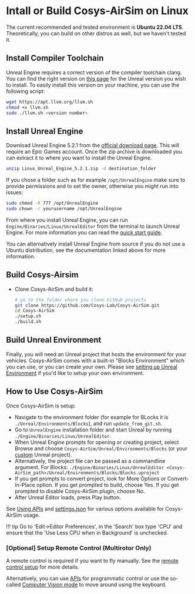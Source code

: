 # Intall or Build Cosys-AirSim on Linux

The current recommended and tested environment is **Ubuntu 22.04 LTS**. Theoretically, you can build on other distros as well, but we haven't tested it.

## Install Compiler Toolchain
Unreal Engine requires a correct version of the compiler toolchain clang. You can find the right version on [this page](https://dev.epicgames.com/documentation/en-us/unreal-engine/linux-development-requirements-for-unreal-engine#gettingthetoolchain) for the Unreal version you wish to install.
To easily install this version on your machine, you can use the following script:
```bash
wget https://apt.llvm.org/llvm.sh
chmod +x llvm.sh
sudo ./llvm.sh <version number>
```

## Install Unreal Engine
Download Unreal Engine 5.2.1 from the [official download page](https://www.unrealengine.com/en-US/linux). 
This will require an Epic Games account. Once the zip archive is downloaded you can extract it to where you want to install the Unreal Engine.
```bash
unzip Linux_Unreal_Engine_5.2.1.zip -d destination_folder
```
If you chose a folder such as for example `/opt/UnrealEngine` make sure to provide permissions and to set the owner, otherwise you might run into issues:
```bash
sudo chmod -R 777 /opt/UnrealEngine
sudo chown -r yourusername /opt/UnrealEngine
```
From where you install Unreal Engine, you can run `Engine/Binaries/Linux/UnrealEditor` from the terminal to launch Unreal Engine.
For more information you can read the [quick start guide](https://dev.epicgames.com/documentation/en-us/unreal-engine/linux-development-quickstart-for-unreal-engine?application_version=5.2).

You can alternatively install Unreal Engine from source if you do not use a Ubuntu distribution, see the documentation linked above for more information. 

## Build Cosys-Airsim
- Clone Cosys-AirSim and build it:
   ```bash
   # go to the folder where you clone GitHub projects
   git clone https://github.com/Cosys-Lab/Cosys-AirSim.git
   cd Cosys-AirSim
   ./setup.sh
   ./build.sh
   ```

## Build Unreal Environment

Finally, you will need an Unreal project that hosts the environment for your vehicles. Cosys-AirSim comes with a built-in "Blocks Environment" which you can use, or you can create your own. Please see [setting up Unreal Environment](unreal_proj.md) if you'd like to setup your own environment.

## How to Use Cosys-AirSim

Once Cosys-AirSim is setup:
- Navigate to the environment folder (for example for BLocks it is `./Unreal/Environments/Blocks`), and run `update_from_git.sh`.
- Go to `UnrealEngine` installation folder and start Unreal by running `./Engine/Binaries/Linux/UnrealEditor`.
- When Unreal Engine prompts for opening or creating project, select Browse and choose `Cosys-AirSim/Unreal/Environments/Blocks` (or your [custom](unreal_custenv.md) Unreal project).
- Alternatively, the project file can be passed as a commandline argument. For Blocks: `./Engine/Binaries/Linux/UnrealEditor <Cosys-AirSim_path>/Unreal/Environments/Blocks/Blocks.uproject`
- If you get prompts to convert project, look for More Options or Convert-In-Place option. If you get prompted to build, choose Yes. If you get prompted to disable Cosys-AirSim plugin, choose No.
- After Unreal Editor loads, press Play button.

See [Using APIs](apis.md) and [settings.json](settings.md) for various options available for Cosys-AirSim usage.

!!! tip
Go to 'Edit->Editor Preferences', in the 'Search' box type 'CPU' and ensure that the 'Use Less CPU when in Background' is unchecked.

### [Optional] Setup Remote Control (Multirotor Only)

A remote control is required if you want to fly manually. See the [remote control setup](remote_control.md) for more details.

Alternatively, you can use [APIs](apis.md) for programmatic control or use the so-called [Computer Vision mode](image_apis.md) to move around using the keyboard.
